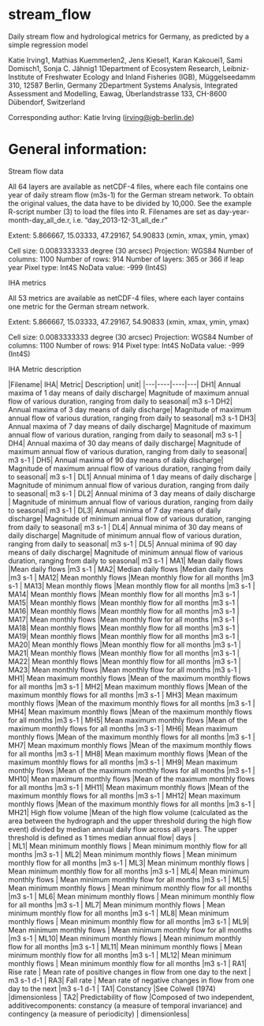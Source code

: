 # stream_flow
Daily stream flow and hydrological metrics for Germany, as predicted by a simple regression model

Katie Irving1, Mathias Kuemmerlen2, Jens Kiesel1, Karan Kakouei1, Sami Domisch1, Sonja C. Jähnig1
1Department of Ecosystem Research, Leibniz-Institute of Freshwater Ecology and Inland Fisheries (IGB), Müggelseedamm 310, 12587 Berlin, Germany
2Department Systems Analysis, Integrated Assessment and Modelling, Eawag, Überlandstrasse 133, CH-8600 Dübendorf, Switzerland

Corresponding author: Katie Irving (irving@igb-berlin.de)

General information:
=====================
Stream flow data

All 64 layers are available as netCDF-4 files, where each file contains one year of daily stream flow (m3s-1) for the German stream network. To obtain the original values, the data have to be divided by 10,000. See the example R-script number (3) to load the files into R. Filenames are set as day-year-month-day_all_de.r, i.e.  “day_2013-12-31_all_de.r”

Extent: 5.866667, 15.03333, 47.29167, 54.90833  (xmin, xmax, ymin, ymax)

Cell size: 0.0083333333 degree (30 arcsec)
Projection: WGS84
Number of columns: 1100
Number of rows: 914
Number of layers: 365 or 366 if leap year
Pixel type: Int4S 
NoData value: -999 (Int4S) 


IHA metrics

All 53 metrics are available as netCDF-4 files, where each layer contains one metric for the German stream network. 

Extent: 5.866667, 15.03333, 47.29167, 54.90833  (xmin, xmax, ymin, ymax)

Cell size: 0.0083333333 degree (30 arcsec)
Projection: WGS84
Number of columns: 1100
Number of rows: 914
Pixel type: Int4S 
NoData value: -999 (Int4S) 

IHA Metric description

|Filename|	            IHA|	 Metric|	                                          Description|	                                                                       unit|
|---|----|----|---|
DH1|   Annual maxima of 1 day means of daily discharge|	 Magnitude of maximum annual flow of various duration, ranging from daily to seasonal|	m3 s-1
DH2|	  Annual maxima of 3 day means of daily discharge|	  Magnitude of maximum annual flow of various duration, ranging from daily to seasonal|	m3 s-1
DH3|	  Annual maxima of 7 day means of daily discharge|	  Magnitude of maximum annual flow of various duration, ranging from daily to seasonal|	m3 s-1
|  DH4|	  Annual maxima of 30 day means of daily discharge|	Magnitude of maximum annual flow of various duration, ranging from daily to seasonal|	m3 s-1
|  DH5|	  Annual maxima of 90 day means of daily discharge|	Magnitude of maximum annual flow of various duration, ranging from daily to seasonal|	m3 s-1
|  DL1|	  Annual minima of 1 day means of daily discharge	|  Magnitude of minimum annual flow of various duration, ranging from daily to seasonal|	m3 s-1
|  DL2|	  Annual minima of 3 day means of daily discharge	|  Magnitude of minimum annual flow of various duration, ranging from daily to seasonal|	m3 s-1
|  DL3|	  Annual minima of 7 day means of daily discharge|	  Magnitude of minimum annual flow of various duration, ranging from daily to seasonal|	m3 s-1
|  DL4|	  Annual minima of 30 day means of daily discharge|	Magnitude of minimum annual flow of various duration, ranging from daily to seasonal|	m3 s-1
|  DL5|	  Annual minima of 90 day means of daily discharge|	Magnitude of minimum annual flow of various duration, ranging from daily to seasonal|	m3 s-1
|  MA1|	  Mean daily flows	                                |Mean daily flows	                                                                    |m3 s-1
|  MA2|	  Median daily flows	                              |Median daily flows	                                                                  |m3 s-1
|	MA12|	Mean monthly flows	                              |Mean monthly flow for all months	                                                    |m3 s-1
|	MA13|	Mean monthly flows	                              |Mean monthly flow for all months	                                                     |m3 s-1
|	MA14|	Mean monthly flows	                              |Mean monthly flow for all months	                                                    |m3 s-1
|	MA15|	Mean monthly flows	                              |Mean monthly flow for all months	                                                    |m3 s-1
|	MA16|	Mean monthly flows	                              |Mean monthly flow for all months	                                                    |m3 s-1
|	MA17|	Mean monthly flows	                              |Mean monthly flow for all months	                                                    |m3 s-1
|	MA18|	Mean monthly flows	                              |Mean monthly flow for all months	                                                    |m3 s-1
|	MA19|	Mean monthly flows	                              |Mean monthly flow for all months	                                                    |m3 s-1
|	MA20|	Mean monthly flows	                              |Mean monthly flow for all months	                                                    |m3 s-1
|	MA21|	Mean monthly flows	                              |Mean monthly flow for all months	                                                    |m3 s-1
|	MA22|	Mean monthly flows	                              |Mean monthly flow for all months	                                                    |m3 s-1
|	MA23|	Mean monthly flows	                              |Mean monthly flow for all months	                                                    |m3 s-1
|  MH1|  Mean maximum monthly flows	                      |Mean of the maximum monthly flows for all months	                                    |m3 s-1
|  MH2|	  Mean maximum monthly flows	                      |Mean of the maximum monthly flows for all months	                                    |m3 s-1
|  MH3|	  Mean maximum monthly flows	                      |Mean of the maximum monthly flows for all months	                                    |m3 s-1
|  MH4|	  Mean maximum monthly flows	                      |Mean of the maximum monthly flows for all months	                                    |m3 s-1
|  MH5|	  Mean maximum monthly flows	                      |Mean of the maximum monthly flows for all months	                                    |m3 s-1
|  MH6|	  Mean maximum monthly flows	                      |Mean of the maximum monthly flows for all months	                                    |m3 s-1
|  MH7|	  Mean maximum monthly flows	                      |Mean of the maximum monthly flows for all months	                                    |m3 s-1
|  MH8|	  Mean maximum monthly flows	                      |Mean of the maximum monthly flows for all months	                                    |m3 s-1
|  MH9|	  Mean maximum monthly flows	                      |Mean of the maximum monthly flows for all months	                                    |m3 s-1
|	MH10|	Mean maximum monthly flows	                      |Mean of the maximum monthly flows for all months	                                    |m3 s-1
|	MH11|	Mean maximum monthly flows	                      |Mean of the maximum monthly flows for all months	                                    |m3 s-1
|	MH12|	Mean maximum monthly flows	                      |Mean of the maximum monthly flows for all months	                                    |m3 s-1
|	MH21|	High flow volume	                                |Mean of the high flow volume (calculated as the area between the hydrograph and the upper threshold during the high flow event) divided by median annual daily flow across all years. The upper threshold is defined as 1 times median annual flow|   days |                                                                                                                                             
|	  ML1|	  Mean minimum monthly flows	                     | Mean minimum monthly flow for all months	                                            |m3 s-1
|	  ML2|	  Mean minimum monthly flows	                     | Mean minimum monthly flow for all months	                                            |m3 s-1
|   ML3|	  Mean minimum monthly flows	                     | Mean minimum monthly flow for all months	                                            |m3 s-1
|	  ML4|	  Mean minimum monthly flows	                     | Mean minimum monthly flow for all months	                                            |m3 s-1
|	  ML5|	  Mean minimum monthly flows	                     | Mean minimum monthly flow for all months	                                            |m3 s-1
|	  ML6|	  Mean minimum monthly flows	                     | Mean minimum monthly flow for all months	                                            |m3 s-1
|	  ML7|	  Mean minimum monthly flows	                     | Mean minimum monthly flow for all months	                                            |m3 s-1
|	  ML8|	  Mean minimum monthly flows	                     | Mean minimum monthly flow for all months	                                            |m3 s-1
|	  ML9|	  Mean minimum monthly flows	                     | Mean minimum monthly flow for all months	                                            |m3 s-1
|	ML10|	  Mean minimum monthly flows	                     | Mean minimum monthly flow for all months	                                            |m3 s-1
|	ML11|	  Mean minimum monthly flows	                     | Mean minimum monthly flow for all months	                                            |m3 s-1
|	ML12|	  Mean minimum monthly flows	                     | Mean minimum monthly flow for all months	                                            |m3 s-1
|	  RA1|	  Rise rate	                                       | Mean rate of positive changes in flow from one day to the next	                     | m3 s-1 d-1
|	  RA3|	  Fall rate	                                       | Mean rate of negative changes in flow from one day to the next	                      |m3 s-1 d-1
|	  TA1|	  Constancy	                                        |See Colwell (1974)	                                                                  |dimensionless
|	  TA2|	  Predictability of flow	                          |Composed of two independent, additivecomponents: constancy (a measure of temporal invariance) and contingency (a measure of periodicity)	       | dimensionless|



